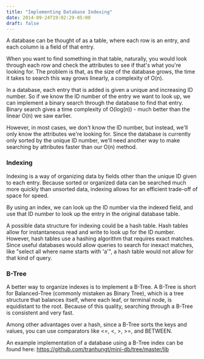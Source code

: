 ```yaml
---
title: "Implementing Database Indexing"
date: 2014-09-24T19:02:29-05:00
draft: false
---
```


A database can be thought of as a table, where each row is an entry, and each column is a field of that entry.

When you want to find something in that table, naturally, you would look through each row and check the attributes to see if that's what you're looking for. The problem is that, as the size of the database grows, the time it takes to search this way grows linearly, a complexity of O(n).

In a database, each entry that is added is given a unique and increasing ID number. So if we know the ID number of the entry we want to look up, we can implement a binary search through the database to find that entry. Binary search gives a time complexity of O(log(n)) - much better than the linear O(n) we saw earlier.

However, in most cases, we don't know the ID number, but instead, we'll only know the attributes we're looking for. Since the database is currently only sorted by the unique ID number, we'll need another way to make searching by attributes faster than our O(n) method.

### Indexing

Indexing is a way of organizing data by fields other than the unique ID given to each entry. Because sorted or organized data can be searched much more quickly than unsorted data, indexing allows for an efficient trade-off of space for speed.

By using an index, we can look up the ID number via the indexed field, and use that ID number to look up the entry in the original database table.

A possible data structure for indexing could be a hash table. Hash tables allow for instantaneous read and write to look up for the ID number. However, hash tables use a hashing algorithm that requires exact matches. Since useful databases would allow queries to search for inexact matches, like "select all where name starts with 'a'", a hash table would not allow for that kind of query.

### B-Tree
A better way to organize indexes is to implement a B-Tree. A B-Tree is short for Balanced-Tree (commonly mistaken as Binary Tree), which is a tree structure that balances itself, where each leaf, or terminal node, is equidistant to the root. Because of this quality, searching through a B-Tree is consistent and very fast.

Among other advantages over a hash, since a B-Tree sorts the keys and values, you can use comparators like <=, <, >, >=, and BETWEEN.

An example implementation of a database using a B-Tree index can be found here:
https://github.com/tranhungt/mini-db/tree/master/lib

